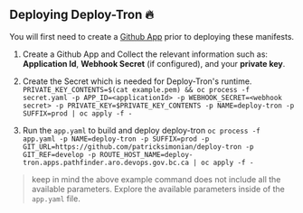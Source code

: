 ## Deploying Deploy-Tron :fire:

You will first need to create a [Github App](https://docs.github.com/en/developers/apps/creating-a-github-app) prior to deploying these manifests. 

1. Create a Github App and Collect the relevant information such as: __Application Id__, __Webhook Secret__ (if configured), and your __private key__. 

2. Create the Secret which is needed for Deploy-Tron's runtime. 
`PRIVATE_KEY_CONTENTS=$(cat example.pem) && oc process -f secret.yaml -p APP_ID=<applicationId> -p WEBHOOK_SECRET=<webhook secret> -p PRIVATE_KEY=$PRIVATE_KEY_CONTENTS -p NAME=deploy-tron -p SUFFIX=prod | oc apply -f -`

3. Run the `app.yaml` to build and deploy deploy-tron
`oc process -f app.yaml -p NAME=deploy-tron -p SUFFIX=prod -p GIT_URL=https://github.com/patricksimonian/deploy-tron -p GIT_REF=develop -p ROUTE_HOST_NAME=deploy-tron.apps.pathfinder.aro.devops.gov.bc.ca | oc apply -f -`

> keep in mind the above example command does not include all the available parameters. Explore the available parameters inside of the `app.yaml` file. 